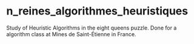 # n_reines_algorithmes_heuristiques
Study of Heuristic Algorithms in the eight queens puzzle. Done for a algorithm class at Mines de Saint-Étienne in France.
